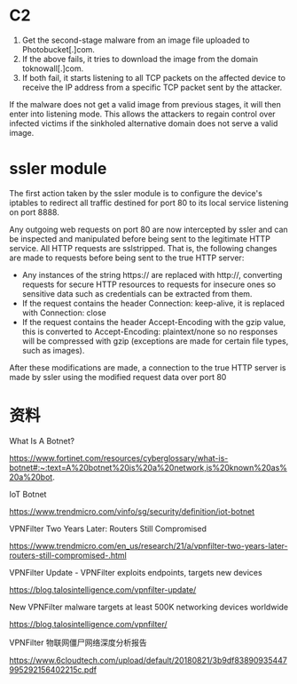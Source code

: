 # C2

1. Get the second-stage malware from an image file uploaded to Photobucket[.]com.
2. If the above fails, it tries to download the image from the domain toknowall[.]com.
3. If both fail, it starts listening to all TCP packets on the affected device to receive the IP address from a specific TCP packet sent by the attacker.

If the malware does not get a valid image from previous stages, it will then enter into listening mode. This allows the attackers to regain control over infected victims if the sinkholed alternative domain does not serve a valid image.

# ssler module

The first action taken by the ssler module is to configure the device's iptables to redirect all traffic destined for port 80 to its local service listening on port 8888.

Any outgoing web requests on port 80 are now intercepted by ssler and can be inspected and manipulated before being sent to the legitimate HTTP service. All HTTP requests are sslstripped. That is, the following changes are made to requests before being sent to the true HTTP server:

- Any instances of the string https:// are replaced with http://, converting requests for secure HTTP resources to requests for insecure ones so sensitive data such as credentials can be extracted from them.
- If the request contains the header Connection: keep-alive, it is replaced with Connection: close
- If the request contains the header Accept-Encoding with the gzip value, this is converted to Accept-Encoding: plaintext/none so no responses will be compressed with gzip (exceptions are made for certain file types, such as images).

After these modifications are made, a connection to the true HTTP server is made by ssler using the modified request data over port 80


# 资料

What Is A Botnet?

https://www.fortinet.com/resources/cyberglossary/what-is-botnet#:~:text=A%20botnet%20is%20a%20network,is%20known%20as%20a%20bot.

IoT Botnet

https://www.trendmicro.com/vinfo/sg/security/definition/iot-botnet

VPNFilter Two Years Later: Routers Still Compromised

https://www.trendmicro.com/en_us/research/21/a/vpnfilter-two-years-later-routers-still-compromised-.html

VPNFilter Update - VPNFilter exploits endpoints, targets new devices

https://blog.talosintelligence.com/vpnfilter-update/

New VPNFilter malware targets at least 500K networking devices worldwide

https://blog.talosintelligence.com/vpnfilter/

VPNFilter 物联网僵尸网络深度分析报告

https://www.6cloudtech.com/upload/default/20180821/3b9df83890935447995292156402215c.pdf